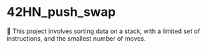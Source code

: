 # 42HN_push_swap
🔁 This project involves sorting data on a stack, with a limited set of instructions, and the smallest number of moves.
